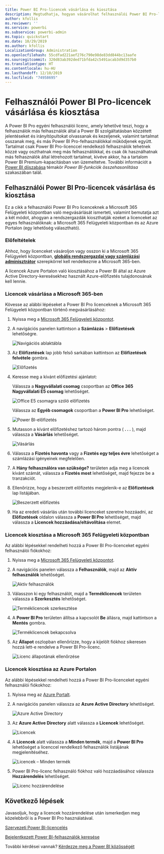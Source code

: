 ```yaml
---
title: Power BI Pro-licencek vásárlása és kiosztása
description: Megtudhatja, hogyan vásárolhat felhasználói Power BI Pro-licenceket, illetve hogyan oszthatja ki azokat, hogy felhasználók hozzáférhessenek a tartalomhoz, és együttműködhessenek a munkatársaikkal a Power BI szolgáltatásban.
author: kfollis
ms.reviewer: ''
ms.service: powerbi
ms.subservice: powerbi-admin
ms.topic: quickstart
ms.date: 10/29/2019
ms.author: kfollis
LocalizationGroup: Administration
ms.openlocfilehash: 55cdfad221aef276c790e98de83dd844bc13aafe
ms.sourcegitcommit: 320d83ab392ded71bfda42c5491acab3d9d357b0
ms.translationtype: HT
ms.contentlocale: hu-HU
ms.lasthandoff: 12/10/2019
ms.locfileid: "74958695"
---
```

# <a name="purchase-and-assign-power-bi-pro-user-licenses"></a>Felhasználói Power BI Pro-licencek vásárlása és kiosztása

A Power BI Pro egyéni felhasználói licenc, amely lehetővé teszi, hogy a felhasználók más felhasználók által a Power BI szolgáltatásban közzétett jelentéseket és irányítópultokat olvassanak és kezeljenek, valamint tartalmat osszanak meg, és más Power BI Pro-felhasználókkal működjenek együtt. Tartalmat csak Power BI Pro-licenccel rendelkező felhasználók tehetnek közzé vagy oszthatnak meg más felhasználókkal, és csak ők használhatnak más felhasználók által létrehozott tartalmat, kivéve akkor, ha a tartalom Power BI Premium-kapacitásban van üzemeltetve. További információt a [Power BI díjszabása](https://powerbi.microsoft.com/pricing/) témakör _Power BI-funkciók összehasonlítása_ szakaszában talál.

## <a name="purchase-and-assign-power-bi-pro-user-licenses"></a>Felhasználói Power BI Pro-licencek vásárlása és kiosztása

Ez a cikk a felhasználói Power BI Pro licenceknek a Microsoft 365 Felügyeleti központban való megvásárlását ismerteti, valamint bemutatja azt a két módot, ahogyan a rendszergazdák kioszthatják ezeket a licenceket az egyes felhasználóknak: a Microsoft 365 Felügyeleti központban és az Azure Portalon (egy lehetőség választható).

### <a name="prerequisites"></a>Előfeltételek

Ahhoz, hogy licenceket vásároljon vagy osszon ki a Microsoft 365 Felügyeleti központban, **[globális rendszergazdai vagy számlázási adminisztrátor](https://support.office.com/article/about-office-365-admin-roles-da585eea-f576-4f55-a1e0-87090b6aaa9d)** szerepkörrel kell rendelkeznie a Microsoft 365-ben.

A licencek Azure Portalon való kiosztásához a Power BI által az Azure Active Directory-keresésekhez használt Azure-előfizetés tulajdonosának kell lennie.

### <a name="purchase-licenses-in-microsoft-365"></a>Licencek vásárlása a Microsoft 365-ben

Kövesse az alábbi lépéseket a Power BI Pro licenceknek a Microsoft 365 Felügyeleti központban történő megvásárlásához:

1. Nyissa meg a [Microsoft 365 Felügyeleti központot](https://portal.office.com/adminportal/home#/homepage).

2. A navigációs panelen kattintson a **Számlázás** > **Előfizetések** lehetőségre.

    ![Navigációs ablaktábla](media/service-admin-purchasing-power-bi-pro/service-purchasing-power-bi-pro-01.png)

3. Az **Előfizetések** lap jobb felső sarkában kattintson az **Előfizetések felvétele** gombra.

    ![Előfizetés](media/service-admin-purchasing-power-bi-pro/service-purchasing-power-bi-pro-02.png)

4. Keresse meg a kívánt előfizetési ajánlatot:

    Válassza a **Nagyvállalati csomag** csoportban az **Office 365 Nagyvállalati E5 csomag** lehetőséget.

    ![Office E5 csomagra szóló előfizetés](media/service-admin-purchasing-power-bi-pro/service-purchasing-power-bi-pro-03.png)

    Válassza az **Egyéb csomagok** csoportban a **Power BI Pro** lehetőséget.

    ![Power BI-előfizetés](media/service-admin-purchasing-power-bi-pro/service-purchasing-power-bi-pro-04.png)

5. Mutasson a kívánt előfizetéshez tartozó három pontra ( **. . .** ), majd válassza a **Vásárlás** lehetőséget.

    ![Vásárlás](media/service-admin-purchasing-power-bi-pro/service-purchasing-power-bi-pro-05.png)

6. Válassza a **Fizetés havonta** vagy a **Fizetés egy teljes évre** lehetőséget a számlázási igényeinek megfelelően.

7. A **Hány felhasználóra van szüksége?** területen adja meg a licencek kívánt számát, válassza a **Fizetés most** lehetőséget, majd fejezze be a tranzakciót.

8. Ellenőrizze, hogy a beszerzett előfizetés megjelenik-e az **Előfizetések** lap listájában.

   ![Beszerzett előfizetés](media/service-admin-purchasing-power-bi-pro/service-purchasing-power-bi-pro-06.png)

9. Ha az eredeti vásárlás után további licenceket szeretne hozzáadni, az **Előfizetések** oldalon válassza a **Power BI Pro** lehetőséget, majd válassza a **Licencek hozzáadása/eltávolítása** elemet.

### <a name="assign-licenses-in-the-microsoft-365-admin-center"></a>Licencek kiosztása a Microsoft 365 Felügyeleti központban

Az alábbi lépésekkel rendelheti hozzá a Power BI Pro-licenceket egyéni felhasználói fiókokhoz:

1. Nyissa meg a [Microsoft 365 Felügyeleti központot](https://portal.office.com/adminportal/home#/homepage).

2. A navigációs panelen válassza a **Felhasználók**, majd az **Aktív felhasználók** lehetőséget.

    ![Aktív felhasználók](media/service-admin-purchasing-power-bi-pro/service-assigning-power-bi-pro-licenses-05.png)

3. Válasszon ki egy felhasználót, majd a **Terméklicencek** területen válassza a **Szerkesztés** lehetőséget.

    ![Terméklicencek szerkesztése](media/service-admin-purchasing-power-bi-pro/service-assigning-power-bi-pro-licenses-06.png)

4. A **Power BI Pro** területen állítsa a kapcsolót **Be** állásra, majd kattintson a **Mentés** gombra.

    ![Terméklicencek bekapcsolva](media/service-admin-purchasing-power-bi-pro/service-assigning-power-bi-pro-licenses-07.png)

5. Az **Állapot** oszlopban ellenőrizze, hogy a kijelölt fiókhoz sikeresen hozzá lett-e rendelve a Power BI Pro-licenc.

    ![Licenc állapotának ellenőrzése](media/service-admin-purchasing-power-bi-pro/service-assigning-power-bi-pro-licenses-08.png)

### <a name="assign-licenses-in-the-azure-portal"></a>Licencek kiosztása az Azure Portalon

Az alábbi lépésekkel rendelheti hozzá a Power BI Pro-licenceket egyéni felhasználói fiókokhoz:

1. Nyissa meg az [Azure Portalt](https://ms.portal.azure.com/#@microsoft.onmicrosoft.com/dashboard/private/39bc3cf7-31a4-43f6-954c-f2d69ca2f0).

2. A navigációs panelen válassza az **Azure Active Directory** lehetőséget.

    ![Azure Active Directory](media/service-admin-purchasing-power-bi-pro/service-assigning-power-bi-pro-licenses-01.png)

3. Az **Azure Active Directory** alatt válassza a **Licencek** lehetőséget.

    ![Licencek](media/service-admin-purchasing-power-bi-pro/service-assigning-power-bi-pro-licenses-02.png)

4. A **Licencek** alatt válassza a **Minden termék**, majd a **Power BI Pro** lehetőséget a licenccel rendelkező felhasználók listájának megjelenítéséhez.

    ![Licencek – Minden termék](media/service-admin-purchasing-power-bi-pro/service-assigning-power-bi-pro-licenses-03.png)

5. Power BI Pro-licenc felhasználó fiókhoz való hozzáadásához válassza **Hozzárendelés** lehetőséget.

    ![Licenc hozzárendelése](media/service-admin-purchasing-power-bi-pro/service-assigning-power-bi-pro-licenses-04.png)

## <a name="next-steps"></a>Következő lépések

Javasoljuk, hogy a licencek hozzárendelése után ismerkedjen meg közelebbről is a Power BI Pro használatával.

[Szervezeti Power BI-licencelés](service-admin-licensing-organization.md)

[Bejelentkezett Power BI-felhasználók keresése](service-admin-access-usage.md)

További kérdései vannak? [Kérdezze meg a Power BI közösségét](https://community.powerbi.com/)
